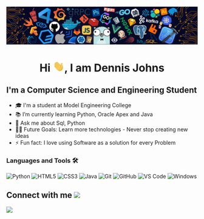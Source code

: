 <p align="center"><img src="https://raw.githubusercontent.com/KevinPatel04/KevinPatel04/master/header.png"></p>

<h1 align="center">Hi <img src="https://raw.githubusercontent.com/KevinPatel04/KevinPatel04/master/Hi.gif" width="30px">, I am Dennis Johns</h1>

## I'm a Computer Science and Engineering Student  

- 🎓 I'm a student at Model Engineering College
- 📚 I’m currently learning Python, Oracle Apex and Java
- 💬 Ask me about Sql, Python
- 💪🏼 Future Goals: Learn more technologies - Never stop creating new ideas
- ⚡ Fun fact: I love using Software as a solution for every Problem

### Languages and Tools 🛠 
![Python](http://img.shields.io/badge/-Python-3776AB?style=flat-square&logo=python&logoColor=ffffff)
![HTML5](https://img.shields.io/badge/-HTML5-%23E44D27?style=flat-square&logo=html5&logoColor=ffffff)
![CSS3](https://img.shields.io/badge/-CSS3-%231572B6?style=flat-square&logo=css3)
![Java](https://img.shields.io/badge/java-%23ED8B00.svg?style=flat-square&logo=java&logoColor=white)
![Git](https://img.shields.io/badge/-Git-%23F05032?style=flat-square&logo=git&logoColor=%23ffffff)
![GitHub](https://img.shields.io/badge/-GitHub-181717?style=flat-square&logo=github)
![VS Code](http://img.shields.io/badge/-VS%20Code-007ACC?style=flat-square&logo=visual-studio-code&logoColor=ffffff)
![Windows](http://img.shields.io/badge/-Windows-0078D6?style=flat-square&logo=windows&logoColor=ffffff)

<h2> Connect with me <img src='https://raw.githubusercontent.com/ShahriarShafin/ShahriarShafin/main/Assets/handshake.gif' width="100px"> </h2>
<a href="mailto:dennis.johns1011@gmail.com"><img src="https://img.shields.io/badge/-dennis.johns1011@gmail.com-D14836?style=for-the-badge&logo=Gmail&logoColor=white"/></a>


